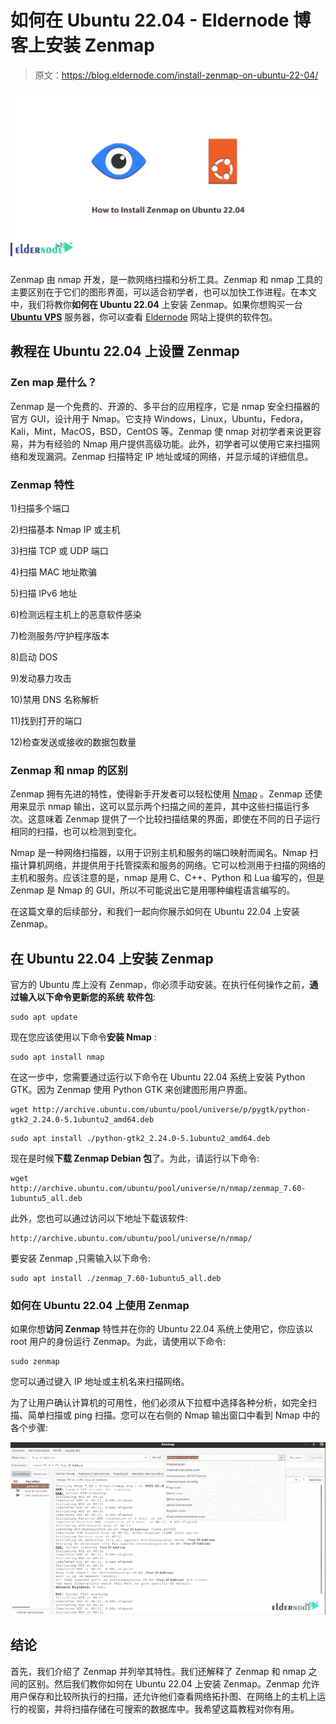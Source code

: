 # 如何在 Ubuntu 22.04 - Eldernode 博客上安装 Zenmap

> 原文：<https://blog.eldernode.com/install-zenmap-on-ubuntu-22-04/>

![How to Install Zenmap on Ubuntu 22.04](img/336f82124c2ea06b2cf2b27c17fd8409.png)

Zenmap 由 nmap 开发，是一款网络扫描和分析工具。Zenmap 和 nmap 工具的主要区别在于它们的图形界面，可以适合初学者，也可以加快工作进程。在本文中，我们将教你**如何在 Ubuntu 22.04** 上安装 Zenmap。如果你想购买一台 **[Ubuntu VPS](https://eldernode.com/ubuntu-vps/)** 服务器，你可以查看 [Eldernode](https://eldernode.com/) 网站上提供的软件包。

## **教程在 Ubuntu 22.04 上设置 Zenmap**

### **Zen map 是什么？**

Zenmap 是一个免费的、开源的、多平台的应用程序，它是 nmap 安全扫描器的官方 GUI，设计用于 Nmap。它支持 Windows，Linux，Ubuntu，Fedora，Kali，Mint，MacOS，BSD，CentOS 等。Zenmap 使 nmap 对初学者来说更容易，并为有经验的 Nmap 用户提供高级功能。此外，初学者可以使用它来扫描网络和发现漏洞。Zenmap 扫描特定 IP 地址或域的网络，并显示域的详细信息。

### **Zenmap 特性**

1)扫描多个端口

2)扫描基本 Nmap IP 或主机

3)扫描 TCP 或 UDP 端口

4)扫描 MAC 地址欺骗

5)扫描 IPv6 地址

6)检测远程主机上的恶意软件感染

7)检测服务/守护程序版本

8)启动 DOS

9)发动暴力攻击

10)禁用 DNS 名称解析

11)找到打开的端口

12)检查发送或接收的数据包数量

### **Zenmap 和 nmap 的区别**

Zenmap 拥有先进的特性，使得新手开发者可以轻松使用 [Nmap](https://blog.eldernode.com/install-nmap-on-linux/) 。Zenmap 还使用来显示 nmap 输出，这可以显示两个扫描之间的差异，其中这些扫描运行多次。这意味着 Zenmap 提供了一个比较扫描结果的界面，即使在不同的日子运行相同的扫描，也可以检测到变化。

Nmap 是一种网络扫描器，以用于识别主机和服务的端口映射而闻名。Nmap 扫描计算机网络，并提供用于托管探索和服务的网络。它可以检测用于扫描的网络的主机和服务。应该注意的是，nmap 是用 C、C++、Python 和 Lua 编写的，但是 Zenmap 是 Nmap 的 GUI，所以不可能说出它是用哪种编程语言编写的。

在这篇文章的后续部分，和我们一起向你展示如何在 Ubuntu 22.04 上安装 Zenmap。

## **在 Ubuntu 22.04 上安装 Zenmap**

官方的 Ubuntu 库上没有 Zenmap，你必须手动安装。在执行任何操作之前，**通过输入以下命令更新您的系统** **软件包**:

```
sudo apt update
```

现在您应该使用以下命令**安装 Nmap** :

```
sudo apt install nmap
```

在这一步中，您需要通过运行以下命令在 Ubuntu 22.04 系统上安装 Python GTK。因为 Zenmap 使用 Python GTK 来创建图形用户界面。

```
wget http://archive.ubuntu.com/ubuntu/pool/universe/p/pygtk/python-gtk2_2.24.0-5.1ubuntu2_amd64.deb 
```

```
sudo apt install ./python-gtk2_2.24.0-5.1ubuntu2_amd64.deb
```

现在是时候**下载 Zenmap Debian 包**了。为此，请运行以下命令:

```
wget http://archive.ubuntu.com/ubuntu/pool/universe/n/nmap/zenmap_7.60-1ubuntu5_all.deb
```

此外，您也可以通过访问以下地址下载该软件:

```
http://archive.ubuntu.com/ubuntu/pool/universe/n/nmap/
```

要安装 Zenmap ,只需输入以下命令:

```
sudo apt install ./zenmap_7.60-1ubuntu5_all.deb
```

### **如何在 Ubuntu 22.04 上使用 Zenmap**

如果你想**访问 Zenmap** 特性并在你的 Ubuntu 22.04 系统上使用它，你应该以 root 用户的身份运行 Zenmap。为此，请使用以下命令:

```
sudo zenmap
```

您可以通过键入 IP 地址或主机名来扫描网络。

为了让用户确认计算机的可用性，他们必须从下拉框中选择各种分析，如完全扫描、简单扫描或 ping 扫描。您可以在右侧的 Nmap 输出窗口中看到 Nmap 中的各个步骤:

![how-to-install-zenmap-on-ubuntu-22.04](img/3eab0451cdd96271e02edd95d81cbc18.png)

## 结论

首先，我们介绍了 Zenmap 并列举其特性。我们还解释了 Zenmap 和 nmap 之间的区别。然后我们教你如何在 Ubuntu 22.04 上安装 Zenmap。Zenmap 允许用户保存和比较所执行的扫描，还允许他们查看网络拓扑图、在网络上的主机上运行的视窗，并将扫描存储在可搜索的数据库中。我希望这篇教程对你有用。